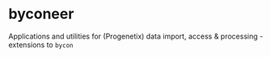 # byconeer
Applications and utilities for (Progenetix) data import, access &amp; processing - extensions to `bycon`
